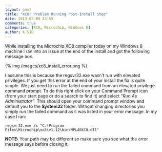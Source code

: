 ```yaml
---
layout: post
title: "XC8: Problem Running Post-Install Step"
date: 2013-08-09 23:59
comments: true
categories: [XC8, Microchip, Windows 8]
author: K-SID
---
```


While installing the Microchip XC8 compiler today on my Windows 8 machine I ran into an issue at the end of the install and got the following message box.

{% img /images/xc8_install_error.png %}

I assume this is because the regsvr32.exe wasn't run with elevated privileges. If you get this error at the end of your install the fix is quite simple. We just need to run the failed command from an elevated privilege command prompt.  To do this right click on your Command Prompt icon (from your start page or do a search to find it) and select *"Run As Administrator"*.  This should open your command prompt window and default you to the **System32** folder. Without changing directories you simply run the failed command as it was listed in your error message.  In my case I ran:

```
regsvr32.exe /s "C:\Program Files\Microchip\xc8\v1.12\bin\MPLABXC8.dll"
```

**NOTE:** Your path may be different so make sure you see what the error message says before closing it.